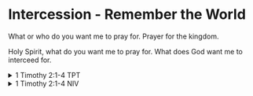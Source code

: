 # Intercession - Remember the World

What or who do you want me to pray for.  Prayer for the kingdom.

Holy Spirit, what do you want me to pray for. What does God want me to interceed for.

<details><summary>1 Timothy 2:1-4 TPT </summary>Most of all, I'm writing to encourage you to pray with gratitude to God. Pray for all men with all forms of prayers and requests as you intercede with intense passion. [2] And pray for every political leader and representative, so that we would be able to live tranquil, undisturbed lives, as we worship the awe-inspiring God with pure hearts. [3] It is pleasing to our Savior-God to pray for them. [4] He longs for everyone to embrace his life and return to the full knowledge of the truth. </details>
<details><summary>1 Timothy 2:1-4 NIV </summary>I urge, then, first of all, that petitions, prayers, intercession and thanksgiving be made for all people--- [2] for kings and all those in authority, that we may live peaceful and quiet lives in all godliness and holiness. [3] This is good, and pleases God our Savior, [4] who wants all people to be saved and to come to a knowledge of the truth. </details>
